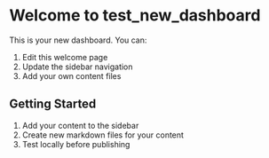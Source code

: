 # Welcome to test_new_dashboard

This is your new dashboard. You can:

1. Edit this welcome page
2. Update the sidebar navigation
3. Add your own content files

## Getting Started

1. Add your content to the sidebar
2. Create new markdown files for your content
3. Test locally before publishing
